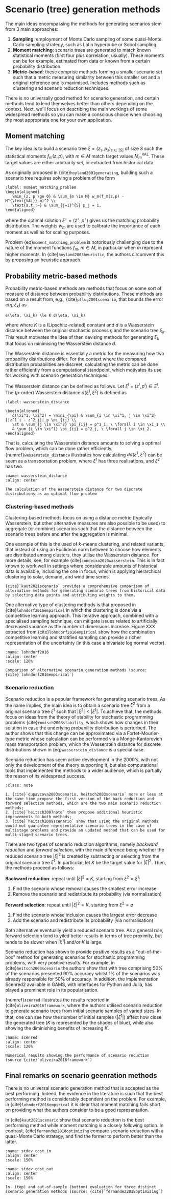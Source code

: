 # Scenario (tree) generation methods

The main ideas encompassing the methods for generating scenarios stem from 3 main approaches:

1. **Sampling**: employment of Monte Carlo sampling of some quasi-Monte Carlo sampling strategy, such as Latin hypercube or Sobol sampling.
2. **Moment matching**: scenario trees are generated to match known statistical moments (first four plus correlation, usually). These moments can be for example, estimated from data or known from a certain probability distribution.
3. **Metric-based**: these comprise methods forming a smaller scenario set such that a metric measuring similarity between this smaller set and a original reference one is maximised. Includes methods such as clustering and scenario reduction techniques.

There is no universally good method for scenario generation, and certain methods tend to lend themselves better than others depending on the context. Next, we'll focus on describing the main workings of some widespread methods so you can make a conscious choice when choosing the most appropriate one for your own application.

## Moment matching

The key idea is to build a scenario tree $\xi = (z_s, p_s)_{s \in [S]}$ of size $S$ such the statistical moments $f_m(z,p)$, with $m \in M$ match target values $M_m^{\text{VAL}}$. These target values are either arbitrarily set, or extracted from historical data.

As originally proposed in {cite}`hoyland2001generating`, building such a scenario tree requires solving a problem of the form

```{math}
:label: moment_matching_problem
\begin{aligned}
   \min_{z, p \ge 0} & \sum_{m \in M} w_m(f_m(z,p) - M^{\text{VAL}}_m)^2 \\
   \text{s.t.:~} & \sum_{j=1}^{S} p_j = 1,	
\end{aligned}
```

where the optimal solution $\xi^\star = (z^\star,p^\star)$ gives us the matching probability distribution. The weights $w_m$ are used to calibrate the importance of each moment as well as for scaling purposes. 

Problem {eq}`moment_matching_problem` is notoriously challenging due to the nature of the moment functions $f_m$, $m \in M$, in particular when $m$ represent higher moments. In {cite}`hoyland2003heuristic`, the authors circumvent this by proposing an heuristic approach. 

## Probability metric-based methods

Probability metric-based methods are methods that focus on some sort of measure of distance between probability distributions. These methods are based on a result from, e.g., {cite}`pflug2001scenario`, that bounds the error $e(\eta, \xi_k)$ as

```{math}
e(\eta, \xi_k) \le K d(\eta, \xi_k)
```

where where $K$ is a (Lipschitz-related) constant and $d$ is a Wasserstein distance between the original stochastic process $\eta$ and the scenario tree $\xi_k$. This result motivates the idea of then devising methods for generating $\xi_k$ that focus on minimising the Wasserstein distance $d$.

The Wasserstein distance is essentially a metric for the measuring how two probability distributions differ. For the context where the compared distribution probabilities are discreet, calculating the metric can be done rather efficiently from a computational standpoint, which motivates its use for working with scenario generation techniques. 

The Wasserstein distance can be defined as follows. Let $\xi^l = (z^l, p^l) \in \Xi^l$. The ($p$-order) Wasserstein distance $d(\xi^1, \xi^2)$ is defined as

```{math}
:label: wasserstein_distance

\begin{aligned}
   d(\xi^1, \xi^2) = \mini_{\pi} & \sum_{i \in \xi^1, j \in \xi^2} ||z^1_i - z^2_j||_p \pi_{ij} \\
   \st & \sum_{j \in \xi^2} \pi_{ij} = p^1_i, \ \forall i \in \xi_1 \\ 
   & \sum_{i \in \xi^1} \pi_{ij} = p^2_j, \ \forall j \in \xi_2.
\end{aligned}
```

That is, calculating the Wasserstein distance amounts to solving a optimal flow problem, which can be done rather efficiently. {numref}`wasserstein_distance` illustrates how calculating $dd(\xi^1, \xi^2)$ can be seem as a transportation problem, where $\xi^1$ has three realisations, and $\xi^2$ has two.

```{figure} ../figures/wasserstein_distance.svg
:name: wasserstein_distance
:align: center

The calculation of the Wasserstein distance for two discrete distributions as an optimal flow problem
```

### Clustering-based methods

Clustering-based methods focus on using a distance metric (typically Wasserstein, but other alternative measures are also possible to be used) to aggregate (or combine) scenarios such that the distance between the scenario trees before and after the aggregation is minimal. 

One example of this is the used of $k$-means clustering, and related variants, that instead of using an Euclidean norm between to choose how elements are distributed among clusters, they utilise the Wasserstein distance. For more details, see, for example {cite}`condeixa2020wasserstein`. This is in fact known to work well in settings where considerable amounts of historical data is available, including the one in focus, which is applying hierarchical clustering to solar, demand, and wind time series.

```{seealso} 
{cite}`kaut2021scenario` provides a comprehensive comparison of alternative methods for generating scenario trees from historical data by selecting data points and attributing weights to them.
```

One alternative type of clustering methods is that proposed in {cite}`lohndorf2016empirical` in which the clustering is done via a competitive learning approach. This iterative approach, combined with a specialised sampling technique, can mitigate issues related to artificially decreased variance as the number of dimensions increase. Figure XXX extracted from {cite}`lohndorf2016empirical` show how the combination competitive learning and stratified sampling can provide a richer representation of the uncertainty (in this case a bivariate log normal vector).

```{figure} ../figures/lohndorf2016.svg
:name: lohndorf2016
:align: center
:scale: 120%

Comparison of alternative scenario generation methods (source: {cite}`lohndorf2016empirical`)
```

### Scenario reduction

Scenario reduction is a popular framework for generating scenario trees. As the name implies, the main idea is to obtain a scenario tree $\xi^2$ from a original scenario tree $\xi^1$ such that $|\xi^2| < |\xi^1|$. To achieve that, the methods focus on ideas from the theory of stability for stochastic programming problems {cite}`romisch2003stability`, which shows how changes in their solution in case the underlying probability distribution is perturbed. The author shows that this change can be approximated via a Fortet-Mourier-type metric whose calculation can be performed via a Monge-Kantorovich mass transportation problem, which the Wasserstein distance for discrete distributions shown in {eq}`wasserstein_distance` is a special case.

Scenario reduction has seem active development in the 2000's, with not only the development of the theory supporting it, but also computational tools that implemented the methods to a wider audience, which is partially the reason of its widespread success.

```{admonition} Chronology of scenario reduction
:class: note 

1. {cite}`dupavcova2003scenario, heitsch2003scenario` more or less at the same time propose the first version of the back reduction and forward selection methods, which are the two main scenario reduction methods;
2. {cite}`heitsch2007note` then propose additional heuristic improvements to both methods;
3. {cite}`heitsch2009scenario` show that using the original methods would not guarantee representative scenario trees in the case of multistage problems and provide an updated method that can be used for multi-staged scenario trees.
```

There are two types of scenario reduction algorithms, namely *backward reduction* and *forward selection*, with the main diference being whether the reduced scenario tree $|\xi|^2$ is created by subtracting or selecting from the original scenario tree $\xi^1$. In particular, let $K$ be the target value for $|\xi|^2$. Then, the methods proceed as follows:

**Backward reduction**: repeat until $|\xi|^2 = K$, starting from $\xi^2 = \xi^1$:

1. Find the scenario whose removal causes the smallest error increase
2. Remove the scenario and redistribute its probability (via normalisation)

**Forward selection**: repeat until $|\xi|^2 = K$, starting from $\xi^2 = \emptyset$

1. Find the scenario whose inclusion causes the largest error decrease
2. Add the scenario and redistribute its probability (via normalisation)

Both alternative eventually yield a reduced scenario tree. As a general rule, forward selection tend to yiled better results in terms of tree proximity, but tends to be slower when $|\xi^1|$ and/or $K$ is large. 

Scenario reduction has shown to provide positive results as a "out-of-the-box" method for generating scenarios for stochastic programming problems, with very positive results. For example, in {cite}`heitsch2003scenario` the authors show that with tree comprising 50% of the scenarios presented 90% accuracy whilst 1% of the scenarios was already responsible for 50% of accuracy. In addition, the implementation Scenred2 available in GAMS, with interfaces for Python and Julia, has played a prominent role in its popularisation.

{numref}`scenred` illustrates the results reported in {cite}`oliveira2016framework`, where the authors utilised scenario reduction to generate scenario trees from initial scenario samples of varied sizes. In that, one can see how the number of initial samples ($|\xi^1|$) affect how close the generated tree ($K$ is represented by the shades of blue), while also showing the diminishing benefits of increasing $K$.

```{figure} ../figures/scenred.svg
:name: scenred
:align: center
:scale: 120%

Numerical results showing the performance of scenario reduction (source {cite}`oliveira2016framework`)
```

## Final remarks on scenario geenration methods

There is no universal scenario generation method that is accepted as the best performing. Indeed, the evidence in the literature is such that the best performing method is considerably dependent on the problem. For example, in {cite}`lohndorf2016empirical` it is clear that moment matching fails short on providing what the authors consider to be a good representation. 

In {cite}`kaut2021scenario` show that scenario reduction is the best performing method while moment matching is a closely following option. In contrast, {cite}`fernandez2018optimizing` compare scenario reduction with a quasi-Monte Carlo strategy, and find the former to perform better than the latter.

```{figure} ../figures/stdev_cost_in.svg
:name: stdev_cost_in
:align: center
:scale: 150%
```

```{figure} ../figures/stdev_cost_out.svg
:name: stdev_cost_out
:align: center
:scale: 150%

In- (top) and out-of-sample (bottom) evaluation for three distinct scenario generation methods (source: {cite}`fernandez2018optimizing`)
```
